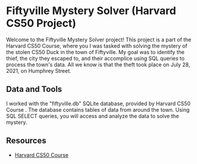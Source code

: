 # Fiftyville Mystery Solver (Harvard CS50 Project)

Welcome to the Fiftyville Mystery Solver project! This project is a part of the Harvard CS50 Course, where you I was tasked with solving the mystery of the stolen CS50 Duck in the town of Fiftyville. My goal was to identify the thief, the city they escaped to, and their accomplice using SQL queries to process the town's data. All we know is that the theft took place on July 28, 2021, on Humphrey Street.

## Data and Tools

I worked with the "fiftyville.db" SQLite database, provided by Harvard CS50 Course . The database contains tables of data from around the town. Using SQL SELECT queries, you will access and analyze the data to solve the mystery.

## Resources

- [Harvard CS50 Course](https://cs50.harvard.edu)
